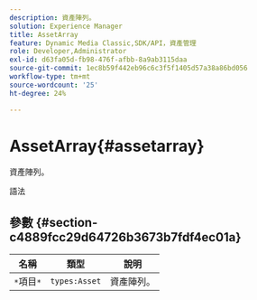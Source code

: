 ```yaml
---
description: 資產陣列。
solution: Experience Manager
title: AssetArray
feature: Dynamic Media Classic,SDK/API，資產管理
role: Developer,Administrator
exl-id: d63fa05d-fb98-476f-afbb-8a9ab3115daa
source-git-commit: 1ec8b59f442eb96c6c3f5f1405d57a38a86bd056
workflow-type: tm+mt
source-wordcount: '25'
ht-degree: 24%

---
```


# AssetArray{#assetarray}

資產陣列。

語法

## 參數 {#section-c4889fcc29d64726b3673b7fdf4ec01a}

| 名稱 | 類型 | 說明 |
|---|---|---|
| `*`項目`*` | `types:Asset` | 資產陣列。 |
